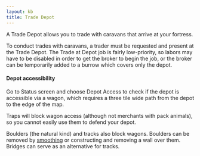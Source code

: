 ```yaml
---
layout: kb
title: Trade Depot
---
```


A Trade Depot allows you to trade with caravans that arrive at your fortress.

To conduct trades with caravans, a trader must be requested and present at the Trade Depot. The Trade at Depot job is fairly low-priority, so labors may have to be disabled in order to get the broker to begin the job, or the broker can be temporarily added to a burrow which covers only the depot.

#### Depot accessibility

Go to Status screen and choose Depot Access to check if the depot is accessible via a wagon, which requires a three tile wide path from the depot to the edge of the map. 

Traps will block wagon access (although not merchants with pack animals), so you cannot easily use them to defend your depot.

Boulders (the natural kind) and tracks also block wagons. Boulders can be removed by [smoothing](smoothing.html) or constructing and removing a wall over them. Bridges can serve as an alternative for tracks.